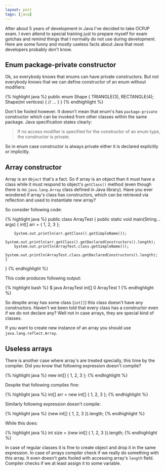 ```yaml
---
layout: post
tags: [java]
---
```

After about 5 years of development in Java I've decided to take OCPJP
exam. I even attend to special training just to prepare myself for
exam gotchas and remind things that I normally do not use during
development. Here are some funny and mostly useless facts about Java
that most developers probably don't know.

## Enum package-private constructor

Ok, so everybody knows that enums can have private constructors. But
not everybody knows that we can define constructor of an enum without
modifiers:

{% highlight java %}
public enum Shape {
    TRIANGLE(3), RECTANGLE(4);
    Shape(int vertices) {
        // ...
    }
}
{% endhighlight %}

Don't be fooled however. It doesn't mean that enum's has
`package-private` constructor which can be invoked from other classes
within the same package. Java specification states clearly:

> If no access modifier is specified for the constructor of an enum
> type, the constructor is private.

So in enum case constructor is always private either it is declared
explicitly or implicitly.

## Array constructor

Array is an `Object` that's a fact. So if array is an object than it
must have a class while it must respond to object's `getClass()`
method (even though there is no `java.lang.Array` class defined in
Java library). Have you ever wondered if array's class has constructors, which
can be retrieved via reflection and used to instantiate new array?

So consider following code:

{% highlight java %}
public class ArrayTest {
    public static void main(String... args) {
        int[] arr = { 1, 2, 3 };

        System.out.println(arr.getClass().getSimpleName());
        System.out.println(arr.getClass().getDeclaredConstructors().length);
        System.out.println(ArrayTest.class.getSimpleName());
        System.out.println(ArrayTest.class.getDeclaredConstructors().length);
    }
}
{% endhighlight %}

This code produces following output:

{% highlight bash %}
$ java ArrayTest 
int[]
0
ArrayTest
1
{% endhighlight %}

So despite array has some class (`int[]`) this class doesn't have any
constructors. Haven't we been told that every class has a constructor
even if we do not declare any? Well not in case arrays, they are
special kind of classes.

If you want to create new instance of an array you should use
`java.lang.reflect.Array`.

## Useless arrays

There is another case where array's are treated specially, this time
by the compiler. Did you know that following expression doesn't
compile?

{% highlight java %}
new int[] { 1, 2, 3 };
{% endhighlight %}

Despite that following compiles fine:

{% highlight java %}
int[] arr = new int[] { 1, 2, 3 };
{% endhighlight %}

Similarly following expression doesn't compile:

{% highlight java %}
(new int[] { 1, 2, 3 }).length;
{% endhighlight %}

While this does:

{% highlight java %}
int size = (new int[] { 1, 2, 3 }).length;
{% endhighlight %}

In case of regular classes it is fine to create object and drop it in
the same expression. In case of arrays compiler check if we really do
something with this array. It even doesn't gets fooled with accessing
array's `length` field. Compiler checks if we at least assign it  to
some variable.
